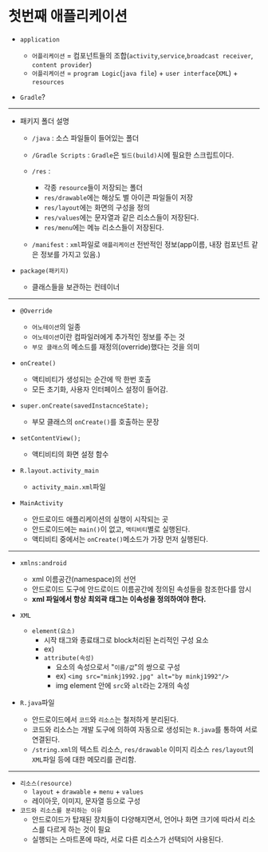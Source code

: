 # 첫번째 애플리케이션

- `application`
    - `어플리케이션` = 컴포넌트들의 조합(`activity`,`service`,`broadcast receiver`, `content provider`)
    - `어플리케이션` = `program Logic`(`java file`) + `user interface`(`XML`) + `resources` 

- `Gradle`? 

------------------------------------------
- 패키지 폴더 설명
    - `/java` : 소스 파일들이 들어있는 폴더
    - `/Gradle Scripts` : `Gradle`은 `빌드(build)`시에 필요한 스크립트이다. 
    - `/res` :
        - 각종 `resource`들이 저장되는 폴더
        - `res/drawable`에는 해상도 별 아이콘 파일들이 저장
        - `res/layout`에는 화면의 구성을 정의
        - `res/values`에는 문자열과 같은 리소스들이 저장된다.
        - `res/menu`에는 메뉴 리소스들이 저장된다.

    - `/manifest` : `xml`파일로 `애플리케이션` 전반적인 정보(app이름, 내장 컴포넌트 같은 정보를 가지고 있음.)

- `package(패키지)`
    - 클래스들을 보관하는 컨테이너

------------------------------------------
- `@Override`
    - `어노테이션`의 일종
    - `어노테이션`이란 컴파일러에게 추가적인 정보를 주는 것
    - `부모 클래스`의 메소드를 재정의(override)했다는 것을 의미

- `onCreate()`
    - 액티비티가 생성되는 순간에 딱 한번 호출
    - 모든 초기화, 사용자 인터페이스 설정이 들어감.

- `super.onCreate(savedInstacnceState);`
    - 부모 클래스의 `onCreate()`를 호출하는 문장

- `setContentView();`
    - 액티비티의 화면 설정 함수
- `R.layout.activity_main`
    - `activity_main.xml`파일 

- `MainActivity`
    - 안드로이드 애플리케이션의 실행이 시작되는 곳
    - 안드로이드에는 `main()`이 없고, `액티비티`별로 실행된다.
    - 액티비티 중에서는 `onCreate()`메소드가 가장 먼저 실행된다.
------------------------------------------
- `xmlns:android`
    - xml 이름공간(namespace)의 선언
    - 안드로이드 도구에 안드로이드 이름공간에 정의된 속성들을 참조한다를 암시
    - **xml 파일에서 항상 최외곽 태그는 이속성을 정의하여야 한다.**

- `XML`
    - `element(요소)`
        - 시작 태그와 종료태그로 block처리된 논리적인 구성 요소
        - ex) <div></div>
        - `attribute(속성)`
            - 요소의 속성으로서 "`이름/값`"의 쌍으로 구성
            - ex) `<img src="minkj1992.jpg" alt="by minkj1992"/>`
            - img element 안에 `src`와 `alt`라는 2개의 속성 
            
- `R.java`파일
    - 안드로이드에서 `코드`와 `리소스`는 철저하게 분리된다.
    - 코드와 리소스는 개발 도구에 의하여 자동으로 생성되는 `R.java`를 통하여 서로 연결된다.
    - `/string.xml`의 텍스트 리소스, `res/drawable` 이미지 리소스 `res/layout`의 `XML`파일 등에 대한 메모리를 관리함.


------------------------------------------
- `리소스(resource)`
    - `layout` + `drawable` + `menu` + `values`
    - 레이아웃, 이미지, 문자열 등으로 구성
- `코드와 리소스를 분리하는 이유`
    - 안드로이드가 탑재된 장치들이 다양해지면서, 언어나 화면 크기에 따라서 리소스를 다르게 하는 것이 필요
    - 실행되는 스마트폰에 따라, 서로 다른 리소스가 선택되어 사용된다.

